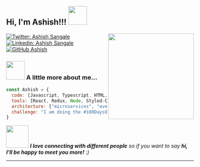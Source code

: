 <h2> Hi, I'm Ashish!!! <img src="https://media.giphy.com/media/WUlplcMpOCEmTGBtBW/giphy.gif" width="50"></h2>
<img align='right' src="https://media.giphy.com/media/MeJgB3yMMwIaHmKD4z/giphy.gif" width="230">
</em></p>

[![Twitter: Ashish Sangale](https://img.shields.io/twitter/follow/ash1sh_sangale?style=social)](https://twitter.com/ash1sh_sangale)
[![Linkedin: Ashish Sangale](https://img.shields.io/badge/ashish-sangale-blue?style=flat-square&logo=Linkedin&logoColor=white&link=https://www.linkedin.com/in/ashish-sangale/)](https://www.linkedin.com/in/ashish-sangale/)
[![GitHub Ashish](https://img.shields.io/github/followers/ashishsangale?label=follow&style=social)](https://github.com/ashishsangale)


### <img src="https://media.giphy.com/media/VgCDAzcKvsR6OM0uWg/giphy.gif" width="50"> A little more about me...  

```javascript
const Ashish = {
  code: [Javascript, Typescript, HTML, CSS, Python],
  tools: [React, Redux, Node, Styled-Components, Jest, Docker, Git],
  architecture: ["microservices", "event-driven", "design system pattern"],
  challenge: "I am doing the #100DaysOfCode challenge focused on react and typescript"
}
```

<img src="https://media.giphy.com/media/LnQjpWaON8nhr21vNW/giphy.gif" width="60"> <em><b>I love connecting with different people</b> so if you want to say <b>hi, I'll be happy to meet you more!</b> :)</em>

---

